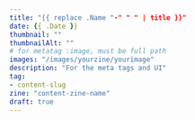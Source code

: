 ```yaml
---
title: "{{ replace .Name "-" " " | title }}"
date: {{ .Date }}
thumbnail: ""
thumbnailAlt: ""
# for metatag :image, must be full path
images: "/images/yourzine/yourimage"
description: "For the meta tags and UI"
tag:
- content-slug
zine: "content-zine-name"
draft: true
---
```

